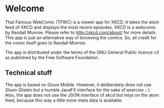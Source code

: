 # Welcome

That Famous WebComic (TFWC) is a viewer app for XKCD. It takes the atom feed of XKCD and displays 
the most recent episodes. XKCD is a webcomic by Randall Munroe. Please refer to http://xkcd.com/about/ 
for more details. This app is just an alternative way of browsing the comics. So, all credit for the 
comic itself goes to Randall Munroe.

The app is distributed under the terms of the GNU General Public licence v3 as published
by the Free Software Foundation.

## Technical stuff

The app is based on Gluon Mobile. However, it deliberately does not use Gluon Glisten but a humble
JavaFX interface for the sake of exercise ;-). Also, the app does not use the JSON interface of
xkcd but relys on the atom feed, because this way a little more meta data is available.
